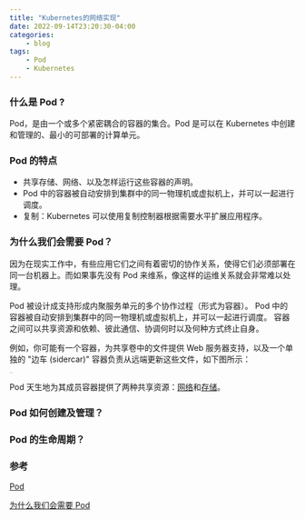 ```yaml
---
title: "Kubernetes的网络实现"
date: 2022-09-14T23:20:30-04:00
categories:
    - blog
tags:
    - Pod
    - Kubernetes
---
```


### **什么是 Pod ?**

Pod，是由一个或多个紧密耦合的容器的集合。Pod 是可以在 Kubernetes 中创建和管理的、最小的可部署的计算单元。

### **Pod 的特点**

- 共享存储、网络、以及怎样运行这些容器的声明。
- Pod 中的容器被自动安排到集群中的同一物理机或虚拟机上，并可以一起进行调度。
- 复制：Kubernetes 可以使用复制控制器根据需要水平扩展应用程序。

### **为什么我们会需要 Pod？**

因为在现实工作中，有些应用它们之间有着密切的协作关系，使得它们必须部署在同一台机器上。而如果事先没有 Pod 来维系，像这样的运维关系就会非常难以处理。

Pod 被设计成支持形成内聚服务单元的多个协作过程（形式为容器）。 Pod 中的容器被自动安排到集群中的同一物理机或虚拟机上，并可以一起进行调度。 容器之间可以共享资源和依赖、彼此通信、协调何时以及何种方式终止自身。

例如，你可能有一个容器，为共享卷中的文件提供 Web 服务器支持，以及一个单独的 "边车 (sidercar)" 容器负责从远端更新这些文件，如下图所示：

<img src="https://d33wubrfki0l68.cloudfront.net/aecab1f649bc640ebef1f05581bfcc91a48038c4/728d6/images/docs/pod.svg" alt="Pod 创建示意图" style="zoom: 5%;" />

Pod 天生地为其成员容器提供了两种共享资源：[网络](https://kubernetes.io/zh-cn/docs/concepts/workloads/pods/#pod-networking)和[存储](https://kubernetes.io/zh-cn/docs/concepts/workloads/pods/#pod-storage)。

### **Pod 如何创建及管理？**



### **Pod 的生命周期？**



### **参考**

[Pod](https://kubernetes.io/zh-cn/docs/concepts/workloads/pods/)

 [为什么我们会需要 Pod](https://time.geekbang.org/column/article/40092)